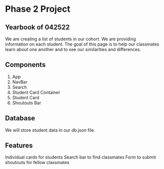 # Phase 2 Project

## Yearbook of 042522

We are creating a list of students in our cohort. We are providing information on each student. The goal of this page is to help our classmates learn about one another and to see our similarities and differences.

## Components

1. App
2. NavBar
3. Search
4. Student Card Container
5. Student Card
6. Shoutouts Bar

## Database

We will store student data in our db.json file.

## Features

Individual cards for students
Search bar to find classmates
Form to submit shoutouts for fellow classmates
